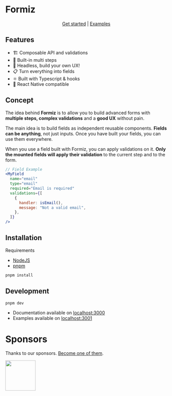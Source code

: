 # Formiz

<p align="center">
  <a href="https://formiz-react.com">Get started</a> |
  <a href="https://examples.formiz-react.com">Examples</a>
</p>

## Features

- 🏗 Composable API and validations
- 🧙‍ Built-in multi steps
- 💅 Headless, build your own UX!
- 📋 Turn everything into fields
- ⚛️ Built with Typescript & hooks
- 📱 React Native compatible

## Concept

The idea behind **Formiz** is to allow you to build advanced forms with
**multiple steps, complex validations** and a **good UX** without pain.

The main idea is to build fields as independent reusable components.
**Fields can be anything**, not just inputs. Once you have built your fields,
you can use them everywhere.

When you use a field built with Formiz, you can apply validations on it.
**Only the mounted fields will apply their validation** to the current step and to the form.

```jsx
// Field Example
<MyField
  name="email"
  type="email"
  required="Email is required"
  validations={[
    {
      handler: isEmail(),
      message: "Not a valid email",
    },
  ]}
/>
```

## Installation

Requirements

- [NodeJS](https://nodejs.org/)
- [pnpm](https://pnpm.io/installation)

```sh
pnpm install
```

## Development

```sh
pnpm dev
```

- Documentation available on [localhost:3000](http://localhost:3000/)
- Examples available on [localhost:3001](http://localhost:3001/)

# Sponsors

Thanks to our sponsors. [Become one of them](https://opencollective.com/formiz).

<a
    target = _blank
    href = 'https://bearstudio.fr'
/>
<img
      width = 94
      src = 'https://images.opencollective.com/bearstudio/6e72b13/logo/256.png'
  />
</a>
